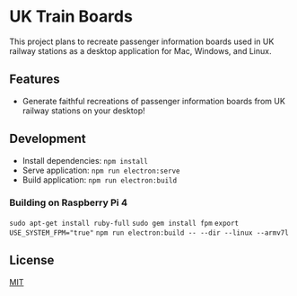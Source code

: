 # UK Train Boards
This project plans to recreate passenger information boards used in UK railway stations as a desktop application for Mac, Windows, and Linux.

## Features
- Generate faithful recreations of passenger information boards from UK railway stations on your desktop! 

## Development
- Install dependencies: `npm install`
- Serve application: `npm run electron:serve`
- Build application: `npm run electron:build`

### Building on Raspberry Pi 4
`sudo apt-get install ruby-full`
`sudo gem install fpm`
`export USE_SYSTEM_FPM="true"`
`npm run electron:build -- --dir --linux --armv7l`

## License
[MIT](https://github.com/DanielHartUK/UK-Railway-Stations-Information-Boards/blob/master/license.md)
